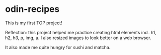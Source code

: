 # odin-recipes

This is my first TOP project!

Reflection: this project helped me practice creating html elements incl. h1, h2, h3, p, img, a. I also resized images to look better on a web browser.

It also made me quite hungry for sushi and matcha.
